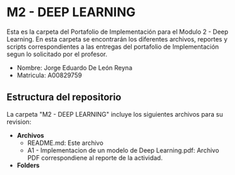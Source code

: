 # M2 - DEEP LEARNING
Esta es la carpeta del Portafolio de Implementación para el Modulo 2 - Deep Learning. En esta carpeta se encontrarán los diferentes archivos, reportes y scripts correspondientes a las entregas del portafolio de Implementación segun lo solicitado por el profesor.

* Nombre: Jorge Eduardo De León Reyna
* Matricula: A00829759

## Estructura del repositorio
La carpeta "M2 - DEEP LEARNING" incluye los siguientes archivos para su revision:

* **Archivos**
  * README.md: Este archivo
  * A1 - Implementacion de un modelo de Deep Learning.pdf: Archivo PDF correspondiene al reporte de la actividad.
* **Folders**
